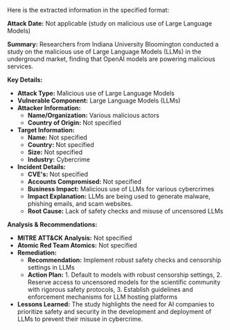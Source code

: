 Here is the extracted information in the specified format:

**Attack Date:** Not applicable (study on malicious use of Large Language Models)

**Summary:** Researchers from Indiana University Bloomington conducted a study on the malicious use of Large Language Models (LLMs) in the underground market, finding that OpenAI models are powering malicious services.

**Key Details:**

* **Attack Type:** Malicious use of Large Language Models
* **Vulnerable Component:** Large Language Models (LLMs)
* **Attacker Information:**
	+ **Name/Organization:** Various malicious actors
	+ **Country of Origin:** Not specified
* **Target Information:**
	+ **Name:** Not specified
	+ **Country:** Not specified
	+ **Size:** Not specified
	+ **Industry:** Cybercrime
* **Incident Details:**
	+ **CVE's:** Not specified
	+ **Accounts Compromised:** Not specified
	+ **Business Impact:** Malicious use of LLMs for various cybercrimes
	+ **Impact Explanation:** LLMs are being used to generate malware, phishing emails, and scam websites.
	+ **Root Cause:** Lack of safety checks and misuse of uncensored LLMs

**Analysis & Recommendations:**

* **MITRE ATT&CK Analysis:** Not specified
* **Atomic Red Team Atomics:** Not specified
* **Remediation:**
	+ **Recommendation:** Implement robust safety checks and censorship settings in LLMs
	+ **Action Plan:** 1. Default to models with robust censorship settings, 2. Reserve access to uncensored models for the scientific community with rigorous safety protocols, 3. Establish guidelines and enforcement mechanisms for LLM hosting platforms
* **Lessons Learned:** The study highlights the need for AI companies to prioritize safety and security in the development and deployment of LLMs to prevent their misuse in cybercrime.
